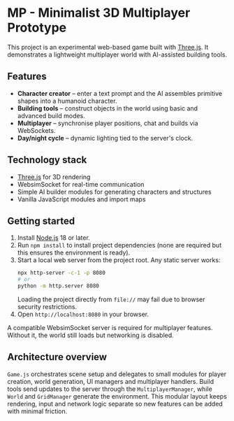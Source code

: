 # MP - Minimalist 3D Multiplayer Prototype

This project is an experimental web-based game built with [Three.js](https://threejs.org/). It demonstrates a lightweight multiplayer world with AI-assisted building tools.

## Features
- **Character creator** – enter a text prompt and the AI assembles primitive shapes into a humanoid character.
- **Building tools** – construct objects in the world using basic and advanced build modes.
- **Multiplayer** – synchronise player positions, chat and builds via WebSockets.
- **Day/night cycle** – dynamic lighting tied to the server's clock.

## Technology stack
- [Three.js](https://threejs.org/) for 3D rendering
- WebsimSocket for real-time communication
- Simple AI builder modules for generating characters and structures
- Vanilla JavaScript modules and import maps

## Getting started
1. Install [Node.js](https://nodejs.org/) 18 or later.
2. Run `npm install` to install project dependencies (none are required but this ensures the environment is ready).
3. Start a local web server from the project root. Any static server works:
   ```bash
   npx http-server -c-1 -p 8080
   # or
   python -m http.server 8080
   ```
   Loading the project directly from `file://` may fail due to browser security restrictions.
4. Open `http://localhost:8080` in your browser.

A compatible WebsimSocket server is required for multiplayer features. Without it, the world still loads but networking is disabled.

## Architecture overview
`Game.js` orchestrates scene setup and delegates to small modules for player creation, world generation, UI managers and multiplayer handlers. Build tools send updates to the server through the `MultiplayerManager`, while `World` and `GridManager` generate the environment. This modular layout keeps rendering, input and network logic separate so new features can be added with minimal friction.
